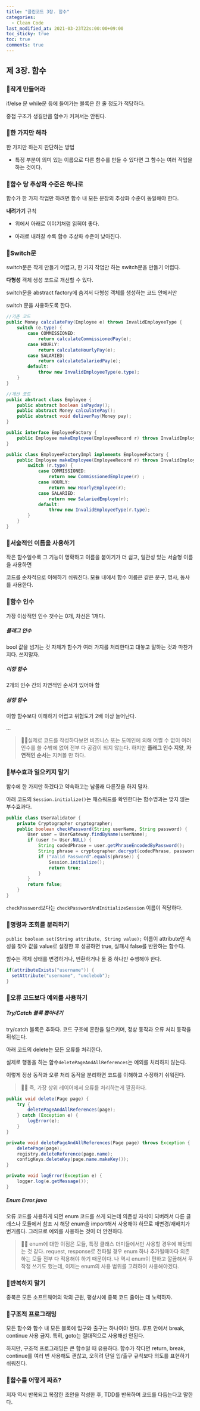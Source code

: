```yaml
---
title: "클린코드 3장. 함수"
categories:
  - Clean Code
last_modified_at: 2021-03-23T22s:00:00+09:00
toc_sticky: true
toc: true
comments: true
---
```

## 제 3장. 함수

### 📌작게 만들어라

if/else 문 while문 등에 들어가는 블록은 한 줄 정도가 적당하다.

중첩 구조가 생길만큼 함수가 커져서는 안된다.



### 📌한 가지만 해라

한 가지만 하는지 판단하는 방법

- 특정 부분이 의미 있는 이름으로 다른 함수를 만들 수 있다면 그 함수는 여러 작업을 하는 것이다.



### 📌함수 당 추상화 수준은 하나로

함수가 한 가지 작업만 하려면 함수 내 모든 문장의 추상화 수준이 동일해야 한다.

**내려가기** 규칙

- 위에서 아래로 이야기처럼 읽혀야 좋다.

- 아래로 내려갈 수록 함수 추상화 수준이 낮아진다.



### 📌Switch문

switch문은 작게 만들기 어렵고, 한 가지 작업만 하는 switch문을 만들기 어렵다.

**다형성** 객체 생성 코드로 개선할 수 있다.



switch문을 abstract factory에 숨겨서 다형성 객체를 생성하는 코드 안에서만

switch 문을 사용하도록 한다.

```java
//기존 코드
public Money calculatePay(Employee e) throws InvalidEmployeeType {
	switch (e.type) {
		case COMMISSIONED:
			return calculateCommissionedPay(e);
		case HOURLY:
			return calculateHourlyPay(e);
		case SALARIED:
			return calculateSalariedPay(e);
		default:
			throw new InvalidEmployeeType(e.type);
	}
}
```



```java
//개선 코드
public abstract class Employee {
	public abstract boolean isPayday();
	public abstract Money calculatePay();
	public abstract void deliverPay(Money pay);
}

public interface EmployeeFactory {
	public Employee makeEmployee(EmployeeRecord r) throws InvalidEmployeeType;
}

public class EmployeeFactoryImpl implements EmployeeFactory {
	public Employee makeEmployee(EmployeeRecord r) throws InvalidEmployeeType {
		switch (r.type) {
			case COMMISSIONED:
				return new CommissionedEmployee(r) ;
			case HOURLY:
				return new HourlyEmployee(r);
			case SALARIED:
				return new SalariedEmploye(r);
			default:
				throw new InvalidEmployeeType(r.type);
		}
	}
}
```



### 📌서술적인 이름을 사용하기

작은 함수일수록 그 기능이 명확하고 이름을 붙이기가 더 쉽고, 일관성 있는 서술형 이름을 사용하면

코드를 순차적으로 이해하기 쉬워진다. 모듈 내에서 함수 이름은 같은 문구, 명사, 동사를 사용한다.



### 📌함수 인수

가장 이상적인 인수 갯수는 0개, 차선은 1개다.

##### 플래그 인수

bool 값을 넘기는 것 자체가 함수가 여러 가지를 처리한다고 대놓고 말하는 것과 마찬가지다. 쓰지말자.

##### 이항 함수

2개의 인수 간의 자연적인 순서가 있어야 함

##### 삼항 함수

이항 함수보다 이해하기 어렵고 위험도가 2배 이상 늘어난다.

...

> 🙎‍♀실제로 코드를 작성하다보면 비즈니스 또는 도메인에 의해 어쩔 수 없이 여러 인수를 쓸 수밖에 없어 전부 다 공감이 되지 않는다. 하지만 **플래그 인수 지양**, **자연적인 순서**는 지켜볼 만 하다.



### 📌부수효과 일으키지 말기

함수에 한 가지만 하겠다고 약속하고는 남몰래 다른짓을 하지 말자.

아래 코드의 `Session.initialize()`는 패스워드를 확인한다는 함수명과는 맞지 않는 부수효과다.

```java
public class UserValidator {
	private Cryptographer cryptographer;
	public boolean checkPassword(String userName, String password) {
		User user = UserGateway.findByName(userName);
		if (user != User.NULL) {
			String codedPhrase = user.getPhraseEncodedByPassword();
			String phrase = cryptographer.decrypt(codedPhrase, password);
			if ("Valid Password".equals(phrase)) {
				Session.initialize();
				return true;
			}
		}
		return false;
	}
}
```

`checkPassword`보다는 `checkPasswordAndInitializeSession` 이름이 적당하다.



### 📌명령과 조회를 분리하기

`public boolean set(String attribute, String value);`
이름이 attribute인 속성을 찾아 값을 value로 설정한 후 성공하면 true, 실패시 false를 반환하는 함수다.

함수는 객체 상태를 변경하거나, 반환하거나 둘 중 하나만 수행해야 한다.

```java
if(attributeExists("username")) {
  setAttribute("username", "unclebob");
}
```



### 📌오류 코드보다 예외를 사용하기

##### Try/Catch 블록 뽑아내기

try/catch 블록은 추하다. 코드 구조에 혼란을 일으키며, 정상 동작과 오류 처리 동작을 뒤섞는다.

아래 코드의 delete는 모든 오류를 처리한다.

실제로 행동을 하는 함수`deletePageAndAllReferences`는 예외를 처리하지 않는다.

이렇게 정상 동작과 오류 처리 동작을 분리하면 코드를 이해하고 수정하기 쉬워진다.

> 🙎‍♀ 즉, 가장 상위 레이어에서 오류를 처리하는게 깔끔하다.

```java
public void delete(Page page) {
	try {
		deletePageAndAllReferences(page);
  	} catch (Exception e) {
  		logError(e);
  	}
}

private void deletePageAndAllReferences(Page page) throws Exception {
	deletePage(page);
	registry.deleteReference(page.name);
	configKeys.deleteKey(page.name.makeKey());
}

private void logError(Exception e) {
	logger.log(e.getMessage());
}
```



##### Enum Error.java

오류 코드를 사용하게 되면 enum 코드를 쓰게 되는데 의존성 자석이 되버려서 다른 클래스나 모듈에서 참조 시 해당 enum을 import해서 사용해야 하므로 재변경/재배치가 번거롭다. 그러므로 예외를 사용하는 것이 더 안전하다.

> 🙎‍♀ enum에 대한 이점은 모듈, 특정 클래스 더미들에서만 사용할 경우에 해당되는 것 같다. request, response로 전파될 경우 enum 하나 추가될때마다 의존하는 모듈 전부 다 적용해야 하기 때문이다. 나 역시 enum이 편하고 깔끔해서 무작정 쓰기도 했는데, 이제는 enum의 사용 범위를 고려하여 사용해야겠다.



### 📌반복하지 말기

중복은 모든 소프트웨어의 악의 근원, 평상시에 중복 코드 줄이는 데 노력하자.



### 📌구조적 프로그래밍

모든 함수와 함수 내 모든 블록에 입구와 출구는 하나여야 된다. 루프 안에서 break, continue 사용 금지. 특히, goto는 절대적으로 사용해선 안된다.

하지만, 구조적 프로그래밍은 큰 함수일 때 유용하다. 함수가 작다면 return, break, continue를 여러 번 사용해도 괜찮고, 오히려 단일 입/출구 규칙보다 의도를 표현하기 쉬워진다.



### 📌함수를 어떻게 짜죠?

저자 역시 반복되고 복잡한 초안을 작성한 후, TDD를 반복하며 코드를 다듬는다고 말한다.
